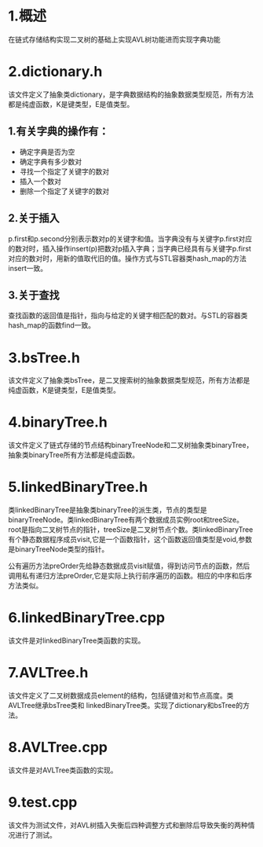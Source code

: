 # 1.概述
在链式存储结构实现二叉树的基础上实现AVL树功能进而实现字典功能

# 2.dictionary.h
该文件定义了抽象类dictionary，是字典数据结构的抽象数据类型规范，所有方法都是纯虚函数，K是键类型，E是值类型。
## 1.有关字典的操作有：
- 确定字典是否为空
- 确定字典有多少数对
- 寻找一个指定了关键字的数对
- 插入一个数对
- 删除一个指定了关键字的数对
## 2.关于插入
p.first和p.second分别表示数对p的关键字和值。当字典没有与关键字p.first对应的数对时，插入操作insert(p)把数对p插入字典；当字典已经具有与关键字p.first对应的数对时，用新的值取代旧的值。操作方式与STL容器类hash_map的方法insert一致。
## 3.关于查找
查找函数的返回值是指针，指向与给定的关键字相匹配的数对。与STL的容器类hash_map的函数find一致。

# 3.bsTree.h
该文件定义了抽象类bsTree，是二叉搜索树的抽象数据类型规范，所有方法都是纯虚函数，K是键类型，E是值类型。

# 4.binaryTree.h
该文件定义了链式存储的节点结构binaryTreeNode和二叉树抽象类binaryTree，抽象类binaryTree所有方法都是纯虚函数。

# 5.linkedBinaryTree.h
类linkedBinaryTree是抽象类binaryTree的派生类，节点的类型是binaryTreeNode。类linkedBinaryTree有两个数据成员实例root和treeSize。root是指向二叉树节点的指针，treeSize是二叉树节点个数。类linkedBinaryTree有个静态数据程序成员visit,它是一个函数指针，这个函数返回值类型是void,参数是binaryTreeNode类型的指针。

公有遍历方法preOrder先给静态数据成员visit赋值，得到访问节点的函数，然后调用私有递归方法preOrder,它是实际上执行前序遍历的函数。相应的中序和后序方法类似。

# 6.linkedBinaryTree.cpp
该文件是对linkedBinaryTree类函数的实现。

# 7.AVLTree.h
该文件定义了二叉树数据成员element的结构，包括键值对和节点高度。类AVLTree继承bsTree类和
linkedBinaryTree类。实现了dictionary和bsTree的方法。

# 8.AVLTree.cpp
该文件是对AVLTree类函数的实现。

# 9.test.cpp
该文件为测试文件，对AVL树插入失衡后四种调整方式和删除后导致失衡的两种情况进行了测试。

